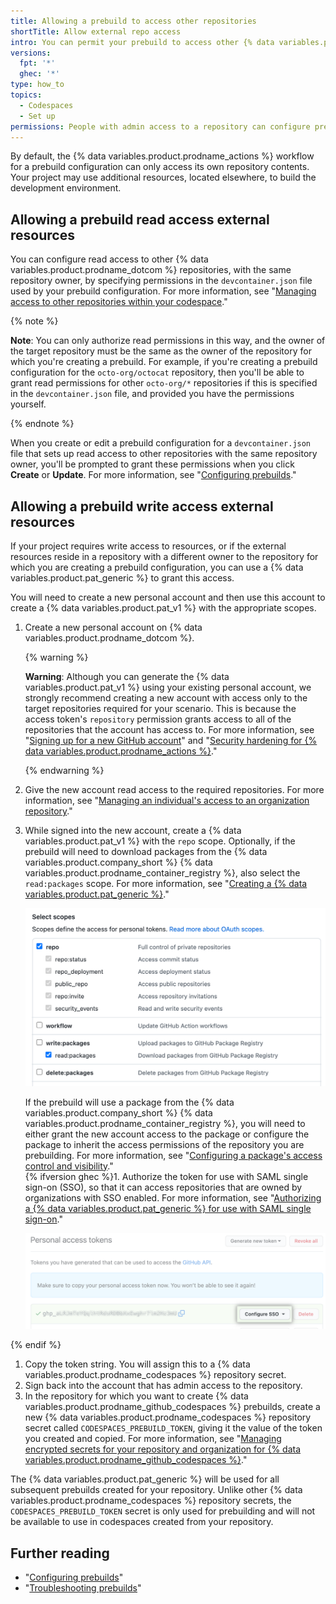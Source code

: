 ```yaml
---
title: Allowing a prebuild to access other repositories
shortTitle: Allow external repo access
intro: You can permit your prebuild to access other {% data variables.product.prodname_dotcom %} repositories so that it can be built successfully.
versions:
  fpt: '*'
  ghec: '*'
type: how_to
topics:
  - Codespaces
  - Set up
permissions: People with admin access to a repository can configure prebuilds for the repository.
---
```


By default, the {% data variables.product.prodname_actions %} workflow for a prebuild configuration can only access its own repository contents. Your project may use additional resources, located elsewhere, to build the development environment.

## Allowing a prebuild read access external resources

You can configure read access to other {% data variables.product.prodname_dotcom %} repositories, with the same repository owner, by specifying permissions in the `devcontainer.json` file used by your prebuild configuration. For more information, see "[Managing access to other repositories within your codespace](/codespaces/managing-your-codespaces/managing-repository-access-for-your-codespaces)."

{% note %}

**Note**: You can only authorize read permissions in this way, and the owner of the target repository must be the same as the owner of the repository for which you're creating a prebuild. For example, if you're creating a prebuild configuration for the `octo-org/octocat` repository, then you'll be able to grant read permissions for other `octo-org/*` repositories if this is specified in the `devcontainer.json` file, and provided you have the permissions yourself.

{% endnote %}

When you create or edit a prebuild configuration for a `devcontainer.json` file that sets up read access to other repositories with the same repository owner, you'll be prompted to grant these permissions when you click **Create** or **Update**. For more information, see "[Configuring prebuilds](/codespaces/prebuilding-your-codespaces/configuring-prebuilds#configuring-prebuilds)."

## Allowing a prebuild write access external resources

If your project requires write access to resources, or if the external resources reside in a repository with a different owner to the repository for which you are creating a prebuild configuration, you can use a {% data variables.product.pat_generic %} to grant this access.

You will need to create a new personal account and then use this account to create a {% data variables.product.pat_v1 %} with the appropriate scopes.

1. Create a new personal account on {% data variables.product.prodname_dotcom %}. 
   
   {% warning %}
   
   **Warning**: Although you can generate the {% data variables.product.pat_v1 %} using your existing personal account, we strongly recommend creating a new account with access only to the target repositories required for your scenario. This is because the access token's `repository` permission grants access to all of the repositories that the account has access to. For more information, see "[Signing up for a new GitHub account](/get-started/signing-up-for-github/signing-up-for-a-new-github-account)" and "[Security hardening for {% data variables.product.prodname_actions %}](/actions/security-guides/security-hardening-for-github-actions#considering-cross-repository-access)."
   
   {% endwarning %}
1. Give the new account read access to the required repositories. For more information, see "[Managing an individual's access to an organization repository](/organizations/managing-access-to-your-organizations-repositories/managing-an-individuals-access-to-an-organization-repository)."
1. While signed into the new account, create a {% data variables.product.pat_v1 %} with the `repo` scope. Optionally, if the prebuild will need to download packages from the {% data variables.product.company_short %} {% data variables.product.prodname_container_registry %}, also select the `read:packages` scope. For more information, see "[Creating a {% data variables.product.pat_generic %}](/authentication/keeping-your-account-and-data-secure/creating-a-personal-access-token)."

   !['repo' and 'packages' scopes selected for a {% data variables.product.pat_v1 %}](/assets/images/help/codespaces/prebuilds-select-scopes.png) 
   
   If the prebuild will use a package from the {% data variables.product.company_short %} {% data variables.product.prodname_container_registry %}, you will need to either grant the new account access to the package or configure the package to inherit the access permissions of the repository you are prebuilding. For more information, see "[Configuring a package's access control and visibility](/packages/learn-github-packages/configuring-a-packages-access-control-and-visibility)."   
{% ifversion ghec %}1. Authorize the token for use with SAML single sign-on (SSO), so that it can access repositories that are owned by organizations with SSO enabled. For more information, see "[Authorizing a {% data variables.product.pat_generic %} for use with SAML single sign-on](/authentication/authenticating-with-saml-single-sign-on/authorizing-a-personal-access-token-for-use-with-saml-single-sign-on)."

   ![The button to configure SSO for a {% data variables.product.pat_v1 %}](/assets/images/help/codespaces/configure-SSO-for-PAT.png) 

{% endif %}
1. Copy the token string. You will assign this to a {% data variables.product.prodname_codespaces %} repository secret.
1. Sign back into the account that has admin access to the repository. 
1. In the repository for which you want to create {% data variables.product.prodname_github_codespaces %} prebuilds, create a new {% data variables.product.prodname_codespaces %} repository secret called `CODESPACES_PREBUILD_TOKEN`, giving it the value of the token you created and copied. For more information, see "[Managing encrypted secrets for your repository and organization for {% data variables.product.prodname_github_codespaces %}](/codespaces/managing-codespaces-for-your-organization/managing-encrypted-secrets-for-your-repository-and-organization-for-github-codespaces#adding-secrets-for-a-repository)."

The {% data variables.product.pat_generic %} will be used for all subsequent prebuilds created for your repository. Unlike other {% data variables.product.prodname_codespaces %} repository secrets, the `CODESPACES_PREBUILD_TOKEN` secret is only used for prebuilding and will not be available to use in codespaces created from your repository.

## Further reading

- "[Configuring prebuilds](/codespaces/prebuilding-your-codespaces/configuring-prebuilds)"
- "[Troubleshooting prebuilds](/codespaces/troubleshooting/troubleshooting-prebuilds)"
